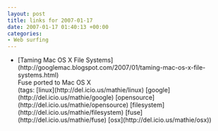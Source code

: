 ```yaml
---
layout: post
title: links for 2007-01-17
date: 2007-01-17 01:40:13 +00:00
categories:
- Web surfing
---
```

<ul class="delicious">
	<li>
		<div class="delicious-link">[Taming Mac OS X File Systems](http://googlemac.blogspot.com/2007/01/taming-mac-os-x-file-systems.html)</div>
		<div class="delicious-extended">Fuse ported to Mac OS X</div>
		<div class="delicious-tags">(tags: [linux](http://del.icio.us/mathie/linux) [google](http://del.icio.us/mathie/google) [opensource](http://del.icio.us/mathie/opensource) [filesystem](http://del.icio.us/mathie/filesystem) [fuse](http://del.icio.us/mathie/fuse) [osx](http://del.icio.us/mathie/osx))</div>
	</li>
</ul>

